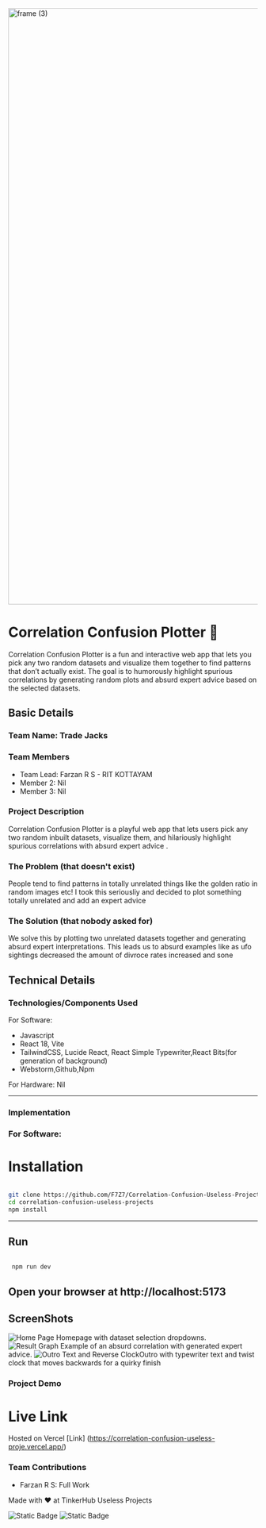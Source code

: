 <img width="3188" height="1202" alt="frame (3)" src="https://github.com/user-attachments/assets/517ad8e9-ad22-457d-9538-a9e62d137cd7" />

# Correlation Confusion Plotter 🎯

Correlation Confusion Plotter is a fun and interactive web app that lets you pick any two random datasets and visualize them together to find patterns that don’t actually exist. The goal is to humorously highlight spurious correlations by generating random plots and absurd expert advice based on the selected datasets.

## Basic Details
### Team Name: Trade Jacks


### Team Members
- Team Lead: Farzan R S - RIT KOTTAYAM
- Member 2: Nil
- Member 3: Nil

### Project Description
Correlation Confusion Plotter is a playful web app that lets users pick any two random inbuilt datasets, visualize them, and hilariously highlight spurious correlations with absurd expert advice .

### The Problem (that doesn't exist)
People tend to find patterns in totally unrelated things like the golden ratio in random images etc! I took this seriousliy and decided to plot something totally unrelated and add an expert advice

### The Solution (that nobody asked for)
We solve this by plotting two unrelated datasets together and generating absurd expert interpretations. This leads us to absurd examples like as ufo sightings decreased the amount of divroce rates increased and sone

## Technical Details
### Technologies/Components Used
For Software:
- Javascript
- React 18, Vite
- TailwindCSS, Lucide React, React Simple Typewriter,React Bits(for generation of background)
- Webstorm,Github,Npm

For Hardware: Nil

---

### Implementation

### For Software:

# Installation

``` bash

git clone https://github.com/F7Z7/Correlation-Confusion-Useless-Projects-.git
cd correlation-confusion-useless-projects
npm install
````
---
## Run
````bash

 npm run dev
````
Open your browser at http://localhost:5173
---
## ScreenShots
![Home Page](public/Hero_Page.png) Homepage with dataset selection dropdowns.
![Result Graph](public/Result.png) Example of an absurd correlation with generated expert advice.
![Outro Text and Reverse Clock](public/Outro.png)Outro with typewriter text and twist clock that moves backwards for a quirky finish

### Project Demo
# Live Link
Hosted on Vercel [Link] (https://correlation-confusion-useless-proje.vercel.app/)

### Team Contributions
- Farzan R S: Full Work


Made with ❤️ at TinkerHub Useless Projects 

![Static Badge](https://img.shields.io/badge/TinkerHub-24?color=%23000000&link=https%3A%2F%2Fwww.tinkerhub.org%2F)
![Static Badge](https://img.shields.io/badge/UselessProjects--25-25?link=https%3A%2F%2Fwww.tinkerhub.org%2Fevents%2FQ2Q1TQKX6Q%2FUseless%2520Projects)

